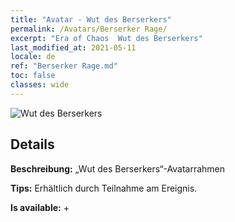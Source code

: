 ```yaml
---
title: "Avatar - Wut des Berserkers"
permalink: /Avatars/Berserker Rage/
excerpt: "Era of Chaos  Wut des Berserkers"
last_modified_at: 2021-05-11
locale: de
ref: "Berserker Rage.md"
toc: false
classes: wide
---
```

 ![Wut des Berserkers](/images/a/avatarFrame_73.png)

## Details

 **Beschreibung:** „Wut des Berserkers“-Avatarrahmen 

 **Tips:** Erhältlich durch Teilnahme am Ereignis. 

 **Is available:**  + 

